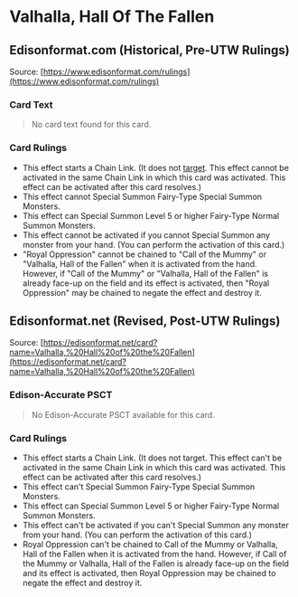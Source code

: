 # Valhalla, Hall Of The Fallen

## Edisonformat.com (Historical, Pre-UTW Rulings)

Source: [https://www.edisonformat.com/rulings](https://www.edisonformat.com/rulings)

### Card Text

> No card text found for this card.

### Card Rulings

*   This effect starts a Chain Link. (It does not [target](https://yugipedia.com/wiki/Target). This effect cannot be activated in the same Chain Link in which this card was activated. This effect can be activated after this card resolves.)
*   This effect cannot Special Summon Fairy-Type Special Summon Monsters.
*   This effect can Special Summon Level 5 or higher Fairy-Type Normal Summon Monsters.
*   This effect cannot be activated if you cannot Special Summon any monster from your hand. (You can perform the activation of this card.)
*   "Royal Oppression" cannot be chained to "Call of the Mummy" or "Valhalla, Hall of the Fallen" when it is activated from the hand. However, if "Call of the Mummy" or "Valhalla, Hall of the Fallen" is already face-up on the field and its effect is activated, then "Royal Oppression" may be chained to negate the effect and destroy it.

## Edisonformat.net (Revised, Post-UTW Rulings)

Source: [https://edisonformat.net/card?name=Valhalla,%20Hall%20of%20the%20Fallen](https://edisonformat.net/card?name=Valhalla,%20Hall%20of%20the%20Fallen)

### Edison-Accurate PSCT

> No Edison-Accurate PSCT available for this card.

### Card Rulings

*   This effect starts a Chain Link. (It does not target. This effect can't be activated in the same Chain Link in which this card was activated. This effect can be activated after this card resolves.)
*   This effect can't Special Summon Fairy-Type Special Summon Monsters.
*   This effect can Special Summon Level 5 or higher Fairy-Type Normal Summon Monsters.
*   This effect can't be activated if you can't Special Summon any monster from your hand. (You can perform the activation of this card.)
*   Royal Oppression can't be chained to Call of the Mummy or Valhalla, Hall of the Fallen when it is activated from the hand. However, if Call of the Mummy or Valhalla, Hall of the Fallen is already face-up on the field and its effect is activated, then Royal Oppression may be chained to negate the effect and destroy it.
            